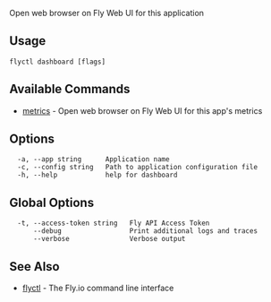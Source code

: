 Open web browser on Fly Web UI for this application

## Usage
~~~
flyctl dashboard [flags]
~~~

## Available Commands
* [metrics](/docs/flyctl/dashboard-metrics/)	 - Open web browser on Fly Web UI for this app's metrics

## Options

~~~
  -a, --app string      Application name
  -c, --config string   Path to application configuration file
  -h, --help            help for dashboard
~~~

## Global Options

~~~
  -t, --access-token string   Fly API Access Token
      --debug                 Print additional logs and traces
      --verbose               Verbose output
~~~

## See Also

* [flyctl](/docs/flyctl/help/)	 - The Fly.io command line interface

